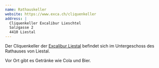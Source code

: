 ```yaml
---
name: Rathauskeller
website: https://www.exca.ch/cliquenkeller
address: |
  Cliquenkeller Excalibur Lieschtel
  Salzgasse 2
  4410 Liestal
---
```

Der Cliquenkeller der [Excalibur Liestal](https://www.exca.ch) befindet sich im Untergeschoss des Rathauses von Liestal.

Vor Ort gibt es Getränke wie Cola und Bier.
